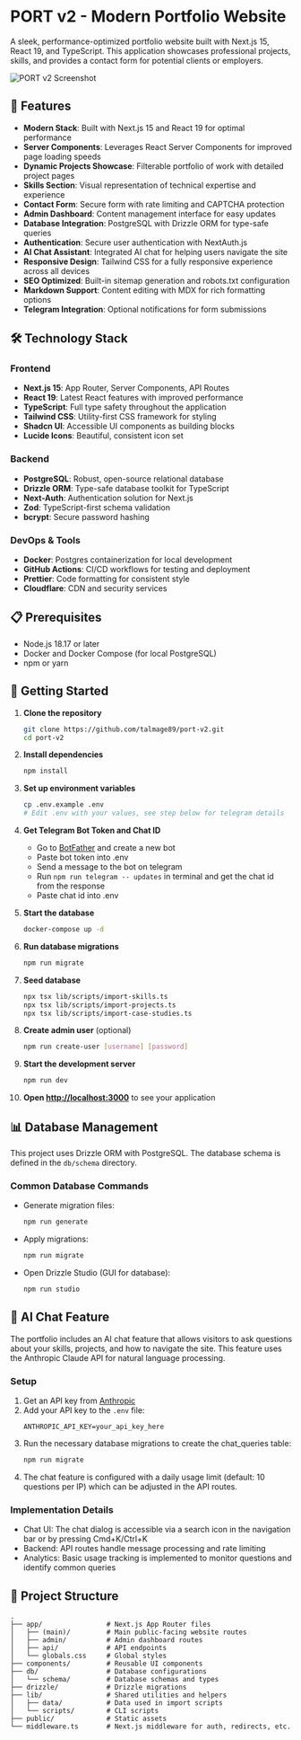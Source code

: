 # PORT v2 - Modern Portfolio Website

A sleek, performance-optimized portfolio website built with Next.js 15, React 19, and TypeScript. This application showcases professional projects, skills, and provides a contact form for potential clients or employers.

![PORT v2 Screenshot](https://talmage.dev/img/port-v2.png)

## 🚀 Features

- **Modern Stack**: Built with Next.js 15 and React 19 for optimal performance
- **Server Components**: Leverages React Server Components for improved page loading speeds
- **Dynamic Projects Showcase**: Filterable portfolio of work with detailed project pages
- **Skills Section**: Visual representation of technical expertise and experience
- **Contact Form**: Secure form with rate limiting and CAPTCHA protection
- **Admin Dashboard**: Content management interface for easy updates
- **Database Integration**: PostgreSQL with Drizzle ORM for type-safe queries
- **Authentication**: Secure user authentication with NextAuth.js
- **AI Chat Assistant**: Integrated AI chat for helping users navigate the site
- **Responsive Design**: Tailwind CSS for a fully responsive experience across all devices
- **SEO Optimized**: Built-in sitemap generation and robots.txt configuration
- **Markdown Support**: Content editing with MDX for rich formatting options
- **Telegram Integration**: Optional notifications for form submissions

## 🛠️ Technology Stack

### Frontend

- **Next.js 15**: App Router, Server Components, API Routes
- **React 19**: Latest React features with improved performance
- **TypeScript**: Full type safety throughout the application
- **Tailwind CSS**: Utility-first CSS framework for styling
- **Shadcn UI**: Accessible UI components as building blocks
- **Lucide Icons**: Beautiful, consistent icon set

### Backend

- **PostgreSQL**: Robust, open-source relational database
- **Drizzle ORM**: Type-safe database toolkit for TypeScript
- **Next-Auth**: Authentication solution for Next.js
- **Zod**: TypeScript-first schema validation
- **bcrypt**: Secure password hashing

### DevOps & Tools

- **Docker**: Postgres containerization for local development
- **GitHub Actions**: CI/CD workflows for testing and deployment
- **Prettier**: Code formatting for consistent style
- **Cloudflare**: CDN and security services

## 📋 Prerequisites

- Node.js 18.17 or later
- Docker and Docker Compose (for local PostgreSQL)
- npm or yarn

## 🚦 Getting Started

1. **Clone the repository**

   ```bash
   git clone https://github.com/talmage89/port-v2.git
   cd port-v2
   ```

2. **Install dependencies**

   ```bash
   npm install
   ```

3. **Set up environment variables**

   ```bash
   cp .env.example .env
   # Edit .env with your values, see step below for telegram details
   ```

4. **Get Telegram Bot Token and Chat ID**

   - Go to [BotFather](https://t.me/botfather) and create a new bot
   - Paste bot token into .env
   - Send a message to the bot on telegram
   - Run `npm run telegram -- updates` in terminal and get the chat id from the response
   - Paste chat id into .env

5. **Start the database**

   ```bash
   docker-compose up -d
   ```

6. **Run database migrations**

   ```bash
   npm run migrate
   ```

7. **Seed database**

   ```bash
   npx tsx lib/scripts/import-skills.ts
   npx tsx lib/scripts/import-projects.ts
   npx tsx lib/scripts/import-case-studies.ts
   ```

8. **Create admin user** (optional)

   ```bash
   npm run create-user [username] [password]
   ```

9. **Start the development server**

   ```bash
   npm run dev
   ```

10. **Open [http://localhost:3000](http://localhost:3000)** to see your application

## 📊 Database Management

This project uses Drizzle ORM with PostgreSQL. The database schema is defined in the `db/schema` directory.

### Common Database Commands

- Generate migration files:

  ```bash
  npm run generate
  ```

- Apply migrations:

  ```bash
  npm run migrate
  ```

- Open Drizzle Studio (GUI for database):
  ```bash
  npm run studio
  ```

## 🤖 AI Chat Feature

The portfolio includes an AI chat feature that allows visitors to ask questions about your skills, projects, and how to navigate the site. This feature uses the Anthropic Claude API for natural language processing.

### Setup

1. Get an API key from [Anthropic](https://www.anthropic.com/)
2. Add your API key to the `.env` file:
   ```
   ANTHROPIC_API_KEY=your_api_key_here
   ```
3. Run the necessary database migrations to create the chat_queries table:
   ```bash
   npm run migrate
   ```
4. The chat feature is configured with a daily usage limit (default: 10 questions per IP) which can be adjusted in the API routes.

### Implementation Details

- Chat UI: The chat dialog is accessible via a search icon in the navigation bar or by pressing Cmd+K/Ctrl+K
- Backend: API routes handle message processing and rate limiting
- Analytics: Basic usage tracking is implemented to monitor questions and identify common queries

## 🧰 Project Structure

```
.
├── app/                # Next.js App Router files
│   ├── (main)/         # Main public-facing website routes
│   ├── admin/          # Admin dashboard routes
│   ├── api/            # API endpoints
│   └── globals.css     # Global styles
├── components/         # Reusable UI components
├── db/                 # Database configurations
│   └── schema/         # Database schemas and types
├── drizzle/            # Drizzle migrations
├── lib/                # Shared utilities and helpers
│   ├── data/           # Data used in import scripts
│   └── scripts/        # CLI scripts
├── public/             # Static assets
└── middleware.ts       # Next.js middleware for auth, redirects, etc.
```
